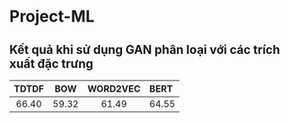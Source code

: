 # Project-ML
## Kết quả khi sử dụng GAN phân loại với các trích xuất đặc trưng
 
|       TDTDF      |      BOW       | WORD2VEC     | BERT
| :------------:|:-------------:|:-----:|:----------|
|    66.40          |        59.32      |  61.49    |64.55
